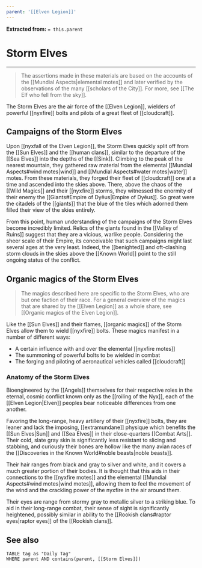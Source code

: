 ```yaml
---
parent: '[[Elven Legion]]'
---
```

**Extracted from:** `= this.parent`
# Storm Elves

---

> The assertions made in these materials are based on the accounts of the [[Mundial Aspects|elemental motes]] and later verified by the observations of the many [[scholars of the City]]. For more, see [[The Elf who fell from the sky]].

The Storm Elves are the air force of the [[Elven Legion]], wielders of powerful [[nyxfire]] bolts and pilots of a great fleet of [[cloudcraft]].

## Campaigns of the Storm Elves

Upon [[nyxfall of the Elven Legion]], the Storm Elves quickly split off from the [[Sun Elves]] and the [[human clans]], similar to the departure of the [[Sea Elves]] into the depths of the [[Sink]]. Climbing to the peak of the nearest mountain, they gathered raw material from the elemental [[Mundial Aspects#wind motes|wind]] and [[Mundial Aspects#water motes|water]] motes. From these materials, they forged their fleet of [[cloudcraft]] one at a time and ascended into the skies above. There, above the chaos of the [[Wild Magics]] and their [[nyxfire]] storms, they witnessed the enormity of their enemy the [[Giants#Empire of Dyēus|Empire of Dyēus]]. So great were the citadels of the [[giants]] that the blue of the tiles which adorned them filled their view of the skies entirely.

From this point, human understanding of the campaigns of the Storm Elves become incredibly limited. Relics of the giants found in the [[Valley of Ruins]] suggest that they are a vicious, warlike people. Considering the sheer scale of their Empire, its conceivable that such campaigns might last several ages at the very least. Indeed, the [[benighted]] and oft-clashing storm clouds in the skies above the [[Known World]] point to the still ongoing status of the conflict.

## Organic magics of the Storm Elves

> The magics described here are specific to the Storm Elves, who are but one faction of their race. For a general overview of the magics that are shared by the [[Elven Legion]] as a whole share, see [[Organic magics of the Elven Legion]].

Like the [[Sun Elves]] and their flames, [[organic magics]] of the Storm Elves allow them to wield [[nyxfire]] bolts. These magics manifest in a number of different ways:

- A certain influence with and over the elemental [[nyxfire motes]]
- The summoning of powerful bolts to be wielded in combat
- The forging and piloting of aeronautical vehicles called [[cloudcraft]]

### Anatomy of the Storm Elves

Bioengineered by the [[Angels]] themselves for their respective roles in the eternal, cosmic conflict known only as the [[roiling of the Nyx]], each of the [[Elven Legion|Elven]] peoples bear noticeable differences from one another.

Favoring the long-range, heavy artillery of their [[nyxfire]] bolts, they are leaner and lack the imposing, [[extramundane]] physique which benefits the [[Sun Elves|Sun]] and [[Sea Elves]] in their close-quarters [[Combat Arts]]. Their cold, slate gray skin is significantly less resistant to slicing and stabbing, and curiously their bones are hollow like the many avian races of the [[Discoveries in the Known World#noble beasts|noble beasts]].

Their hair ranges from black and gray to silver and white, and it covers a much greater portion of their bodies. It is thought that this aids in their connections to the [[nyxfire motes]] and the elemental [[Mundial Aspects#wind motes|wind motes]], allowing them to feel the movement of the wind and the crackling power of the nyxfire in the air around them.

Their eyes are range from stormy gray to metallic silver to a striking blue. To aid in their long-range combat, their sense of sight is significantly heightened, possibly similar in ability to the [[Rookish clans#raptor eyes|raptor eyes]] of the [[Rookish clans]].

## See also
```dataview
TABLE tag as "Daily Tag"
WHERE parent AND contains(parent, [[Storm Elves]])
```
